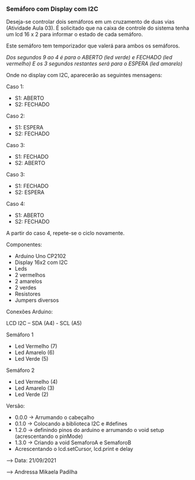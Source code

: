 ### Semáforo com Display com I2C

  Deseja-se controlar dois semáforos em um cruzamento de duas vias (Atividade Aula 03).
  É solicitado que na caixa de controle do sistema tenha um lcd 16 x 2 para informar o estado de cada semáforo.
  
  Este semáforo tem temporizador que valerá para ambos os semáforos.
  
  *Dos segundos 9 ao 4 é para o ABERTO (led verde) e FECHADO (led vermelho)
  E os 3 segundos restantes será para o ESPERA (led amarelo)*

   Onde no display com I2C, aparecerão as seguintes mensagens:

   Caso 1:

   - S1: ABERTO
   - S2: FECHADO

   Caso 2:

   - S1: ESPERA
   - S2: FECHADO

   Caso 3:

   - S1: FECHADO
   - S2: ABERTO

   Caso 3:

   - S1: FECHADO
   - S2: ESPERA

   Caso 4:

   - S1: ABERTO
   - S2: FECHADO

   A partir do caso 4, repete-se o ciclo novamente.

   Componentes:

   - Arduino Uno CP2102
   - Display 16x2 com I2C
   - Leds
   -  2 vermelhos
   -  2 amarelos
   -  2 verdes
   - Resistores
   - Jumpers diversos

   Conexões Arduino:

   LCD I2C – SDA (A4)
           - SCL (A5)

   Semáforo 1

 -  Led Vermelho  (7)
 -  Led Amarelo   (6)
 -  Led Verde     (5)

   Semáforo 2

 -  Led Vermelho  (4)
 -  Led Amarelo   (3)
 -  Led Verde     (2)


   Versão:
  -  0.0.0 -> Arrumando o cabeçalho
  - 0.1.0 -> Colocando a biblioteca I2C e #defines
  -  1.2.0 -> definindo pinos do arduino e arrumando o void setup (acrescentando o pinMode)
  -  1.3.0 -> Criando a void SemaforoA e SemaforoB
  - Acrescentando o lcd.setCursor, lcd.print e delay 

 -->  Data: 21/09/2021
 
 -->  Andressa Mikaela Padilha
